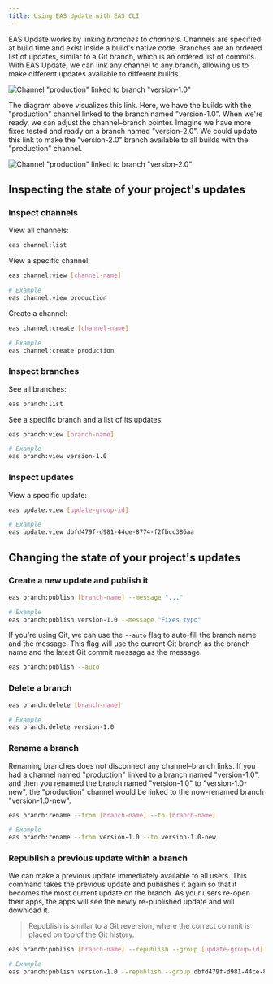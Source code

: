```yaml
---
title: Using EAS Update with EAS CLI
---
```


EAS Update works by linking _branches_ to _channels_. Channels are specified at build time and exist inside a build's native code. Branches are an ordered list of updates, similar to a Git branch, which is an ordered list of commits. With EAS Update, we can link any channel to any branch, allowing us to make different updates available to different builds.

![Channel "production" linked to branch "version-1.0"](/static/images/eas-update/channel-branch-link.png)

The diagram above visualizes this link. Here, we have the builds with the "production" channel linked to the branch named "version-1.0". When we're ready, we can adjust the channel–branch pointer. Imagine we have more fixes tested and ready on a branch named "version-2.0". We could update this link to make the "version-2.0" branch available to all builds with the "production" channel.

![Channel "production" linked to branch "version-2.0"](/static/images/eas-update/channel-branch-link-2.png)

## Inspecting the state of your project's updates

### Inspect channels

View all channels:

```bash
eas channel:list
```

View a specific channel:

```bash
eas channel:view [channel-name]

# Example
eas channel:view production
```

Create a channel:

```bash
eas channel:create [channel-name]

# Example
eas channel:create production
```

### Inspect branches

See all branches:

```bash
eas branch:list
```

See a specific branch and a list of its updates:

```bash
eas branch:view [branch-name]

# Example
eas branch:view version-1.0
```

### Inspect updates

View a specific update:

```bash
eas update:view [update-group-id]

# Example
eas update:view dbfd479f-d981-44ce-8774-f2fbcc386aa
```

## Changing the state of your project's updates

### Create a new update and publish it

```bash
eas branch:publish [branch-name] --message "..."

# Example
eas branch:publish version-1.0 --message "Fixes typo"
```

If you're using Git, we can use the `--auto` flag to auto-fill the branch name and the message. This flag will use the current Git branch as the branch name and the latest Git commit message as the message.

```bash
eas branch:publish --auto
```

### Delete a branch

```bash
eas branch:delete [branch-name]

# Example
eas branch:delete version-1.0
```

### Rename a branch

Renaming branches does not disconnect any channel–branch links. If you had a channel named "production" linked to a branch named "version-1.0", and then you renamed the branch named "version-1.0" to "version-1.0-new", the "production" channel would be linked to the now-renamed branch "version-1.0-new".

```bash
eas branch:rename --from [branch-name] --to [branch-name]

# Example
eas branch:rename --from version-1.0 --to version-1.0-new
```

### Republish a previous update within a branch

We can make a previous update immediately available to all users. This command takes the previous update and publishes it again so that it becomes the most current update on the branch. As your users re-open their apps, the apps will see the newly re-published update and will download it.

> Republish is similar to a Git reversion, where the correct commit is placed on top of the Git history.

```bash
eas branch:publish [branch-name] --republish --group [update-group-id]

# Example
eas branch:publish version-1.0 --republish --group dbfd479f-d981-44ce-8774-f2fbcc386aa
```
